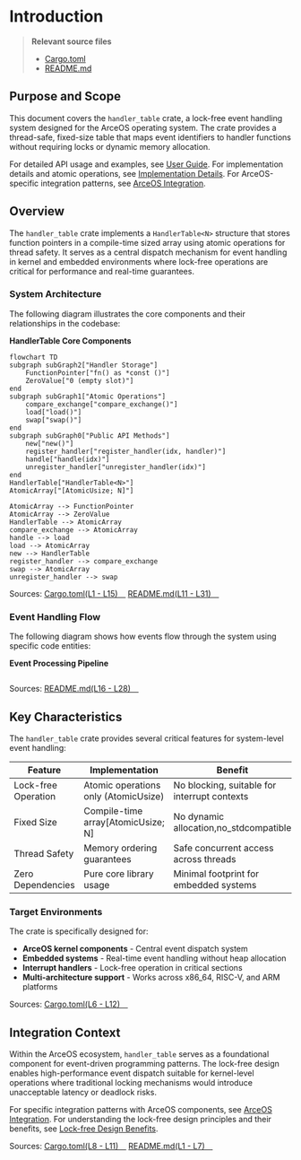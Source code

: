 # Introduction

> **Relevant source files**
> * [Cargo.toml](https://github.com/arceos-org/handler_table/blob/036a12c4/Cargo.toml)
> * [README.md](https://github.com/arceos-org/handler_table/blob/036a12c4/README.md)

## Purpose and Scope

This document covers the `handler_table` crate, a lock-free event handling system designed for the ArceOS operating system. The crate provides a thread-safe, fixed-size table that maps event identifiers to handler functions without requiring locks or dynamic memory allocation.

For detailed API usage and examples, see [User Guide](/arceos-org/handler_table/2-user-guide). For implementation details and atomic operations, see [Implementation Details](/arceos-org/handler_table/3-implementation-details). For ArceOS-specific integration patterns, see [ArceOS Integration](/arceos-org/handler_table/1.1-arceos-integration).

## Overview

The `handler_table` crate implements a `HandlerTable<N>` structure that stores function pointers in a compile-time sized array using atomic operations for thread safety. It serves as a central dispatch mechanism for event handling in kernel and embedded environments where lock-free operations are critical for performance and real-time guarantees.

### System Architecture

The following diagram illustrates the core components and their relationships in the codebase:

**HandlerTable Core Components**

```mermaid
flowchart TD
subgraph subGraph2["Handler Storage"]
    FunctionPointer["fn() as *const ()"]
    ZeroValue["0 (empty slot)"]
end
subgraph subGraph1["Atomic Operations"]
    compare_exchange["compare_exchange()"]
    load["load()"]
    swap["swap()"]
end
subgraph subGraph0["Public API Methods"]
    new["new()"]
    register_handler["register_handler(idx, handler)"]
    handle["handle(idx)"]
    unregister_handler["unregister_handler(idx)"]
end
HandlerTable["HandlerTable<N>"]
AtomicArray["[AtomicUsize; N]"]

AtomicArray --> FunctionPointer
AtomicArray --> ZeroValue
HandlerTable --> AtomicArray
compare_exchange --> AtomicArray
handle --> load
load --> AtomicArray
new --> HandlerTable
register_handler --> compare_exchange
swap --> AtomicArray
unregister_handler --> swap
```

Sources: [Cargo.toml(L1 - L15)&emsp;](https://github.com/arceos-org/handler_table/blob/036a12c4/Cargo.toml#L1-L15) [README.md(L11 - L31)&emsp;](https://github.com/arceos-org/handler_table/blob/036a12c4/README.md#L11-L31)

### Event Handling Flow

The following diagram shows how events flow through the system using specific code entities:

**Event Processing Pipeline**

```

```

Sources: [README.md(L16 - L28)&emsp;](https://github.com/arceos-org/handler_table/blob/036a12c4/README.md#L16-L28)

## Key Characteristics

The `handler_table` crate provides several critical features for system-level event handling:

|Feature|Implementation|Benefit|
| --- | --- | --- |
|Lock-free Operation|Atomic operations only (AtomicUsize)|No blocking, suitable for interrupt contexts|
|Fixed Size|Compile-time array[AtomicUsize; N]|No dynamic allocation,no_stdcompatible|
|Thread Safety|Memory ordering guarantees|Safe concurrent access across threads|
|Zero Dependencies|Pure core library usage|Minimal footprint for embedded systems|

### Target Environments

The crate is specifically designed for:

* **ArceOS kernel components** - Central event dispatch system
* **Embedded systems** - Real-time event handling without heap allocation
* **Interrupt handlers** - Lock-free operation in critical sections
* **Multi-architecture support** - Works across x86_64, RISC-V, and ARM platforms

Sources: [Cargo.toml(L6 - L12)&emsp;](https://github.com/arceos-org/handler_table/blob/036a12c4/Cargo.toml#L6-L12)

## Integration Context

Within the ArceOS ecosystem, `handler_table` serves as a foundational component for event-driven programming patterns. The lock-free design enables high-performance event dispatch suitable for kernel-level operations where traditional locking mechanisms would introduce unacceptable latency or deadlock risks.

For specific integration patterns with ArceOS components, see [ArceOS Integration](/arceos-org/handler_table/1.1-arceos-integration). For understanding the lock-free design principles and their benefits, see [Lock-free Design Benefits](/arceos-org/handler_table/1.2-lock-free-design-benefits).

Sources: [Cargo.toml(L8 - L11)&emsp;](https://github.com/arceos-org/handler_table/blob/036a12c4/Cargo.toml#L8-L11) [README.md(L1 - L7)&emsp;](https://github.com/arceos-org/handler_table/blob/036a12c4/README.md#L1-L7)